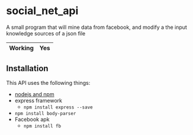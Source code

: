 # social_net_api
A small program that will mine data from facebook, and modify a the input knowledge sources of a json file

Working   | Yes |
--------- | ------

## Installation
This API uses the following things:
* [nodejs and npm](https://nodejs.org/en/)
* express framework
  * `npm install express --save`
* `npm install body-parser`
* Facebook apk
  * `npm install fb`
